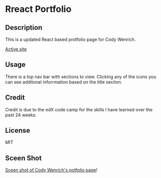 # Rreact Portfolio

## Description

This is a updated React based protfolio page for Cody Wenrich.

[Active site](https://cwen13.github.io/React-portfolio/)

## Usage

There is a top nav bar with sections to view. Clicking any of the icons you can see additonal inforrmation based on the title seciton.

## Credit

Credit is due to the edX code camp for the skills I have learned over the past 24 weeks.

## License

MIT


## Sceen Shot

[Sceen shot of Cody Wenrich's potfolio page](./assets/reactPotfolio-SceenShoot.png)!
